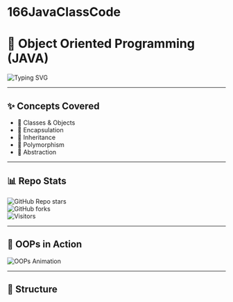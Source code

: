 # 166JavaClassCode

# 🎯 Object Oriented Programming (JAVA)

![Typing SVG](https://readme-typing-svg.herokuapp.com?size=25&duration=4000&color=FF5733&center=true&vCenter=true&width=500&lines=Welcome+to+OOPs+Concepts+Repo!;Encapsulation+Inheritance+Polymorphism;Abstraction+and+More...)

---

## ✨ Concepts Covered
- 🔹 Classes & Objects  
- 🔹 Encapsulation  
- 🔹 Inheritance  
- 🔹 Polymorphism  
- 🔹 Abstraction  

---

## 📊 Repo Stats
![GitHub Repo stars](https://img.shields.io/github/stars/USERNAME/REPO?style=for-the-badge&logo=github)  
![GitHub forks](https://img.shields.io/github/forks/USERNAME/REPO?style=for-the-badge&logo=github)  
![Visitors](https://visitor-badge.laobi.icu/badge?page_id=USERNAME.REPO)

---

## 🎥 OOPs in Action  
![OOPs Animation](https://media.giphy.com/media/Ll22OhMLAlVDb8UQWe/giphy.gif)

---

## 📂 Structure
